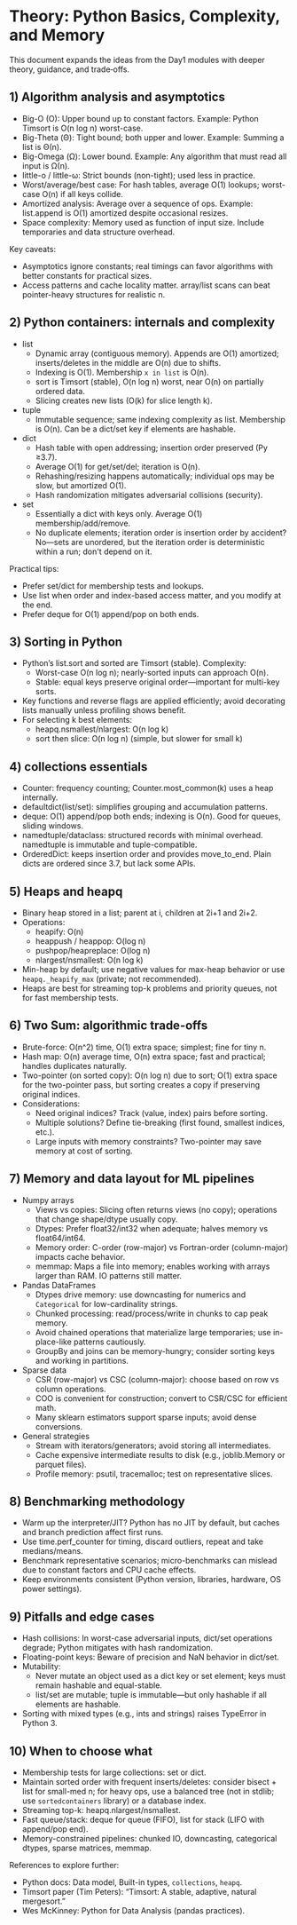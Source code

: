 # Theory: Python Basics, Complexity, and Memory

This document expands the ideas from the Day1 modules with deeper theory, guidance, and trade‑offs.

## 1) Algorithm analysis and asymptotics

- Big-O (O): Upper bound up to constant factors. Example: Python Timsort is O(n log n) worst-case.
- Big-Theta (Θ): Tight bound; both upper and lower. Example: Summing a list is Θ(n).
- Big-Omega (Ω): Lower bound. Example: Any algorithm that must read all input is Ω(n).
- little-o / little-ω: Strict bounds (non-tight); used less in practice.
- Worst/average/best case: For hash tables, average O(1) lookups; worst-case O(n) if all keys collide.
- Amortized analysis: Average over a sequence of ops. Example: list.append is O(1) amortized despite occasional resizes.
- Space complexity: Memory used as function of input size. Include temporaries and data structure overhead.

Key caveats:
- Asymptotics ignore constants; real timings can favor algorithms with better constants for practical sizes.
- Access patterns and cache locality matter. array/list scans can beat pointer-heavy structures for realistic n.

## 2) Python containers: internals and complexity

- list
  - Dynamic array (contiguous memory). Appends are O(1) amortized; inserts/deletes in the middle are O(n) due to shifts.
  - Indexing is O(1). Membership `x in list` is O(n).
  - sort is Timsort (stable), O(n log n) worst, near O(n) on partially ordered data.
  - Slicing creates new lists (O(k) for slice length k).
- tuple
  - Immutable sequence; same indexing complexity as list. Membership is O(n). Can be a dict/set key if elements are hashable.
- dict
  - Hash table with open addressing; insertion order preserved (Py ≥3.7).
  - Average O(1) for get/set/del; iteration is O(n).
  - Rehashing/resizing happens automatically; individual ops may be slow, but amortized O(1).
  - Hash randomization mitigates adversarial collisions (security).
- set
  - Essentially a dict with keys only. Average O(1) membership/add/remove.
  - No duplicate elements; iteration order is insertion order by accident? No—sets are unordered, but the iteration order is deterministic within a run; don't depend on it.

Practical tips:
- Prefer set/dict for membership tests and lookups.
- Use list when order and index-based access matter, and you modify at the end.
- Prefer deque for O(1) append/pop on both ends.

## 3) Sorting in Python

- Python’s list.sort and sorted are Timsort (stable). Complexity:
  - Worst-case O(n log n); nearly-sorted inputs can approach O(n).
  - Stable: equal keys preserve original order—important for multi-key sorts.
- Key functions and reverse flags are applied efficiently; avoid decorating lists manually unless profiling shows benefit.
- For selecting k best elements:
  - heapq.nsmallest/nlargest: O(n log k)
  - sort then slice: O(n log n) (simple, but slower for small k)

## 4) collections essentials

- Counter: frequency counting; Counter.most_common(k) uses a heap internally.
- defaultdict(list/set): simplifies grouping and accumulation patterns.
- deque: O(1) append/pop both ends; indexing is O(n). Good for queues, sliding windows.
- namedtuple/dataclass: structured records with minimal overhead. namedtuple is immutable and tuple-compatible.
- OrderedDict: keeps insertion order and provides move_to_end. Plain dicts are ordered since 3.7, but lack some APIs.

## 5) Heaps and heapq

- Binary heap stored in a list; parent at i, children at 2i+1 and 2i+2.
- Operations:
  - heapify: O(n)
  - heappush / heappop: O(log n)
  - pushpop/heapreplace: O(log n)
  - nlargest/nsmallest: O(n log k)
- Min-heap by default; use negative values for max-heap behavior or use `heapq._heapify_max` (private; not recommended).
- Heaps are best for streaming top-k problems and priority queues, not for fast membership tests.

## 6) Two Sum: algorithmic trade-offs

- Brute-force: O(n^2) time, O(1) extra space; simplest; fine for tiny n.
- Hash map: O(n) average time, O(n) extra space; fast and practical; handles duplicates naturally.
- Two-pointer (on sorted copy): O(n log n) due to sort; O(1) extra space for the two-pointer pass, but sorting creates a copy if preserving original indices.
- Considerations:
  - Need original indices? Track (value, index) pairs before sorting.
  - Multiple solutions? Define tie-breaking (first found, smallest indices, etc.).
  - Large inputs with memory constraints? Two-pointer may save memory at cost of sorting.

## 7) Memory and data layout for ML pipelines

- Numpy arrays
  - Views vs copies: Slicing often returns views (no copy); operations that change shape/dtype usually copy.
  - Dtypes: Prefer float32/int32 when adequate; halves memory vs float64/int64.
  - Memory order: C-order (row-major) vs Fortran-order (column-major) impacts cache behavior.
  - memmap: Maps a file into memory; enables working with arrays larger than RAM. IO patterns still matter.
- Pandas DataFrames
  - Dtypes drive memory: use downcasting for numerics and `Categorical` for low-cardinality strings.
  - Chunked processing: read/process/write in chunks to cap peak memory.
  - Avoid chained operations that materialize large temporaries; use in-place-like patterns cautiously.
  - GroupBy and joins can be memory-hungry; consider sorting keys and working in partitions.
- Sparse data
  - CSR (row-major) vs CSC (column-major): choose based on row vs column operations.
  - COO is convenient for construction; convert to CSR/CSC for efficient math.
  - Many sklearn estimators support sparse inputs; avoid dense conversions.
- General strategies
  - Stream with iterators/generators; avoid storing all intermediates.
  - Cache expensive intermediate results to disk (e.g., joblib.Memory or parquet files).
  - Profile memory: psutil, tracemalloc; test on representative slices.

## 8) Benchmarking methodology

- Warm up the interpreter/JIT? Python has no JIT by default, but caches and branch prediction affect first runs.
- Use time.perf_counter for timing, discard outliers, repeat and take medians/means.
- Benchmark representative scenarios; micro-benchmarks can mislead due to constant factors and CPU cache effects.
- Keep environments consistent (Python version, libraries, hardware, OS power settings).

## 9) Pitfalls and edge cases

- Hash collisions: In worst-case adversarial inputs, dict/set operations degrade; Python mitigates with hash randomization.
- Floating-point keys: Beware of precision and NaN behavior in dict/set.
- Mutability:
  - Never mutate an object used as a dict key or set element; keys must remain hashable and equal-stable.
  - list/set are mutable; tuple is immutable—but only hashable if all elements are hashable.
- Sorting with mixed types (e.g., ints and strings) raises TypeError in Python 3.

## 10) When to choose what

- Membership tests for large collections: set or dict.
- Maintain sorted order with frequent inserts/deletes: consider bisect + list for small-med n; for heavy ops, use a balanced tree (not in stdlib; use `sortedcontainers` library) or a database index.
- Streaming top-k: heapq.nlargest/nsmallest.
- Fast queue/stack: deque for queue (FIFO), list for stack (LIFO with append/pop end).
- Memory-constrained pipelines: chunked IO, downcasting, categorical dtypes, sparse matrices, memmap.

References to explore further:
- Python docs: Data model, Built-in types, `collections`, `heapq`.
- Timsort paper (Tim Peters): “Timsort: A stable, adaptive, natural mergesort.”
- Wes McKinney: Python for Data Analysis (pandas practices).
